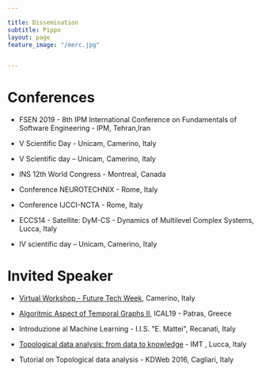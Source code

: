 ```yaml
---

title: Dissemination
subtitle: Pippo
layout: page
feature_image: "/merc.jpg"


---
```


# Conferences



- FSEN 2019 - 8th IPM International Conference on Fundamentals of Software Engineering - IPM, Tehran,Iran

- V Scientific Day - Unicam, Camerino, Italy

- V Scientific day – Unicam, Camerino, Italy

- INS 12th World Congress - Montreal, Canada 

- Conference NEUROTECHNIX - Rome, Italy

- Conference IJCCI-NCTA - Rome, Italy

- ECCS14 - Satellite: DyM-CS - Dynamics of Multilevel Complex Systems, Lucca, Italy

- IV scientific day – Unicam, Camerino, Italy





# Invited Speaker

- [Virtual Workshop - Future Tech Week](http://www.topdrim.eu/FutureTech-Week2019), Camerino, Italy

- [Algoritmic Aspect of Temporal Graphs II](http://community.dur.ac.uk/george.mertzios/Workshops/ICALP-19-Satellite/Temporal-Graphs-ICALP-2019.html), ICAL19 - Patras, Greece

- Introduzione al Machine Learning - I.I.S. "E. Mattei", Recanati, Italy

- [Topological data analysis: from data to knowledge](http://www.imtlucca.it/it/eventonew/topological-data-analysis-from-data-to-knowledge) - IMT , Lucca, Italy

- Tutorial on Topological data analysis - KDWeb 2016, Cagliari, Italy





<!-- Global site tag (gtag.js) - Google Analytics -->
<script async src="https://www.googletagmanager.com/gtag/js?id=UA-148503736-1"></script>
<script>
  window.dataLayer = window.dataLayer || [];
  function gtag(){dataLayer.push(arguments);}
  gtag('js', new Date());

  gtag('config', 'UA-148503736-1');
</script>
